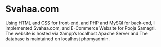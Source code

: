 # Svahaa.com

Using HTML and CSS for front-end, and PHP and MySQl for back-end, I implemented Svahaa.com, and E-Commerce Website for Pooja Samagri. The website is hosted via Xampp’s localhost Apache Server and The database is maintained on localhost phpmyadmin.
